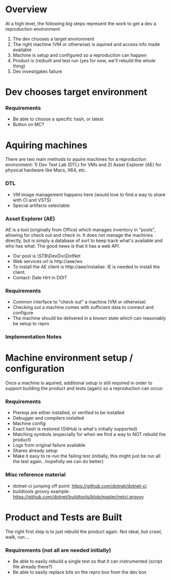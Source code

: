
# Overview
At a high level, the following big steps represent the work to get a dev a reproduction environment
1. The dev chooses a target environment
1. The right machine (VM or otherwise) is aquired and access info made available
1. Machine is setup and configured so a reproduction can happen
1. Product is (re)built and test run  (yes for now, we'll rebuild the whole thing)
1. Dev investigates failure

# Dev chooses target environment

### Requirements
- Be able to choose a specific hash, or latest
- Button on MC?  

# Aquiring machines
There are two main methods to aquire machines for a reproduction environment: 1) Dev Test Lab (DTL) for VMs and 2) Asset Explorer (AE) for physical hardware like Macs, X64, etc.

### DTL
- VM image management happens here (would love to find a way to share with CI and VSTS)
- Special artifacts selectable

### Asset Explorer (AE)
AE is a tool (originally from Office) which manages inventory in "pools", allowing for check out and check in.  It does not manage the machines directly, but is simply a database of sort to keep track what's available and who has what.  The good news is that it has a web API.

- Our pool is \STB\DevDiv\DotNet
- Web services url is http://aee/ws
- To install the AE client is http://aee/installae.  IE is needed to install the client.
- Contact: Dale Hirt in DDIT

### Requirements
- Common interface to "check out" a machine (VM or otherwise)
- Checking out a machine comes with sufficient data to connect and configure
- The machine should be delivered in a known state which can reasonably be setup to repro

### Implementation Notes


# Machine environment setup / configuration
Once a machine is aquired, additional setup is still required in order to support building the product and tests (again) so a reproduction can occur.

### Requirements
- Prereqs are either installed, or verified to be installed
- Debugger and compilers installed
- Machine config 
- Exact hash is restored (GitHub is what's initially supported)
- Matching symbols (especially for when we find a way to NOT rebuild the product)
- Logs from original failure available
- Shares already setup
- Make it easy to re-run the failing test  (initially, this might just be run all the test again...hopefully we can do better)

### Misc reference material
- dotnet-ci jumping off point: https://github.com/dotnet/dotnet-ci
- buildtools groovy example: https://github.com/dotnet/buildtools/blob/master/netci.groovy 


# Product and Tests are Built
The right first step is to just rebuild the product again.  Not ideal, but crawl, walk, run....

### Requirements (not all are needed initially)
- Be able to easily rebuild a single test so that it can instrumented  (script file already there?)
- Be able to easily replace bits on the repro box from the dev box
